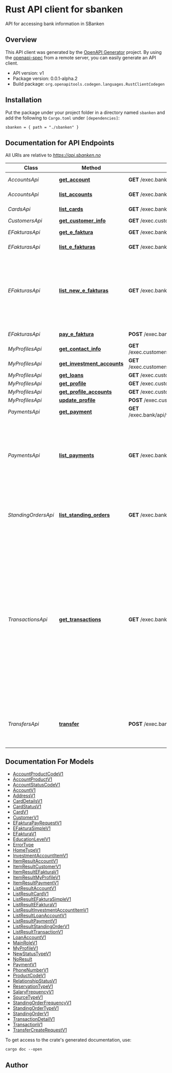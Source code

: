 # Rust API client for sbanken

API for accessing bank information in SBanken


## Overview

This API client was generated by the [OpenAPI Generator](https://openapi-generator.tech) project.  By using the [openapi-spec](https://openapis.org) from a remote server, you can easily generate an API client.

- API version: v1
- Package version: 0.0.1-alpha.2
- Build package: `org.openapitools.codegen.languages.RustClientCodegen`

## Installation

Put the package under your project folder in a directory named `sbanken` and add the following to `Cargo.toml` under `[dependencies]`:

```
sbanken = { path = "./sbanken" }
```

## Documentation for API Endpoints

All URIs are relative to *https://api.sbanken.no*

Class | Method | HTTP request | Description
------------ | ------------- | ------------- | -------------
*AccountsApi* | [**get_account**](docs/AccountsApi.md#get_account) | **GET** /exec.bank/api/v1/Accounts/{accountId} | Reads an account
*AccountsApi* | [**list_accounts**](docs/AccountsApi.md#list_accounts) | **GET** /exec.bank/api/v1/Accounts | Lists the accounts.
*CardsApi* | [**list_cards**](docs/CardsApi.md#list_cards) | **GET** /exec.bank/api/v1/Cards | Lists the cards.
*CustomersApi* | [**get_customer_info**](docs/CustomersApi.md#get_customer_info) | **GET** /exec.customers/api/v1/Customers | 
*EFakturasApi* | [**get_e_faktura**](docs/EFakturasApi.md#get_e_faktura) | **GET** /exec.bank/api/v1/EFakturas/{eFakturaId} | Read an eFaktura.
*EFakturasApi* | [**list_e_fakturas**](docs/EFakturasApi.md#list_e_fakturas) | **GET** /exec.bank/api/v1/EFakturas | List eFakturas.
*EFakturasApi* | [**list_new_e_fakturas**](docs/EFakturasApi.md#list_new_e_fakturas) | **GET** /exec.bank/api/v1/EFakturas/new | List eFakturas that have not yet been processed by the customer. These are considered \"new\".
*EFakturasApi* | [**pay_e_faktura**](docs/EFakturasApi.md#pay_e_faktura) | **POST** /exec.bank/api/v1/EFakturas | Pay an eFaktura.
*MyProfilesApi* | [**get_contact_info**](docs/MyProfilesApi.md#get_contact_info) | **GET** /exec.customers/api/v1/MyProfiles/contactinformation | 
*MyProfilesApi* | [**get_investment_accounts**](docs/MyProfilesApi.md#get_investment_accounts) | **GET** /exec.customers/api/v1/MyProfiles/investmentaccounts | 
*MyProfilesApi* | [**get_loans**](docs/MyProfilesApi.md#get_loans) | **GET** /exec.customers/api/v1/MyProfiles/loans | 
*MyProfilesApi* | [**get_profile**](docs/MyProfilesApi.md#get_profile) | **GET** /exec.customers/api/v1/MyProfiles/profile | 
*MyProfilesApi* | [**get_profile_accounts**](docs/MyProfilesApi.md#get_profile_accounts) | **GET** /exec.customers/api/v1/MyProfiles/accounts | 
*MyProfilesApi* | [**update_profile**](docs/MyProfilesApi.md#update_profile) | **POST** /exec.customers/api/v1/MyProfiles/profile | 
*PaymentsApi* | [**get_payment**](docs/PaymentsApi.md#get_payment) | **GET** /exec.bank/api/v1/Payments/{accountId}/{paymentId} | Read a payment.
*PaymentsApi* | [**list_payments**](docs/PaymentsApi.md#list_payments) | **GET** /exec.bank/api/v1/Payments/{accountId} | List the payments. These payments are awaiting processing. Payments are processed on the due date.
*StandingOrdersApi* | [**list_standing_orders**](docs/StandingOrdersApi.md#list_standing_orders) | **GET** /exec.bank/api/v1/StandingOrders/{accountId} | Lists the standing orders for repeated transfers and payments.
*TransactionsApi* | [**get_transactions**](docs/TransactionsApi.md#get_transactions) | **GET** /exec.bank/api/v1/Transactions/{accountId} | This operation returns the latest transactions of the given account within the time span set by the start and end date parameters.     Note that dateTime type parameters are relative to Central European Time (GMT+1); only the date part is relevant.
*TransfersApi* | [**transfer**](docs/TransfersApi.md#transfer) | **POST** /exec.bank/api/v1/Transfers | This operation executes a transfer between two accounts.


## Documentation For Models

 - [AccountProductCodeV1](docs/AccountProductCodeV1.md)
 - [AccountProductV1](docs/AccountProductV1.md)
 - [AccountStatusCodeV1](docs/AccountStatusCodeV1.md)
 - [AccountV1](docs/AccountV1.md)
 - [AddressV1](docs/AddressV1.md)
 - [CardDetailsV1](docs/CardDetailsV1.md)
 - [CardStatusV1](docs/CardStatusV1.md)
 - [CardV1](docs/CardV1.md)
 - [CustomerV1](docs/CustomerV1.md)
 - [EFakturaPayRequestV1](docs/EFakturaPayRequestV1.md)
 - [EFakturaSimpleV1](docs/EFakturaSimpleV1.md)
 - [EFakturaV1](docs/EFakturaV1.md)
 - [EducationLevelV1](docs/EducationLevelV1.md)
 - [ErrorType](docs/ErrorType.md)
 - [HomeTypeV1](docs/HomeTypeV1.md)
 - [InvestmentAccountItemV1](docs/InvestmentAccountItemV1.md)
 - [ItemResultAccountV1](docs/ItemResultAccountV1.md)
 - [ItemResultCustomerV1](docs/ItemResultCustomerV1.md)
 - [ItemResultEFakturaV1](docs/ItemResultEFakturaV1.md)
 - [ItemResultMyProfileV1](docs/ItemResultMyProfileV1.md)
 - [ItemResultPaymentV1](docs/ItemResultPaymentV1.md)
 - [ListResultAccountV1](docs/ListResultAccountV1.md)
 - [ListResultCardV1](docs/ListResultCardV1.md)
 - [ListResultEFakturaSimpleV1](docs/ListResultEFakturaSimpleV1.md)
 - [ListResultEFakturaV1](docs/ListResultEFakturaV1.md)
 - [ListResultInvestmentAccountItemV1](docs/ListResultInvestmentAccountItemV1.md)
 - [ListResultLoanAccountV1](docs/ListResultLoanAccountV1.md)
 - [ListResultPaymentV1](docs/ListResultPaymentV1.md)
 - [ListResultStandingOrderV1](docs/ListResultStandingOrderV1.md)
 - [ListResultTransactionV1](docs/ListResultTransactionV1.md)
 - [LoanAccountV1](docs/LoanAccountV1.md)
 - [MainRoleV1](docs/MainRoleV1.md)
 - [MyProfileV1](docs/MyProfileV1.md)
 - [NewStatusTypeV1](docs/NewStatusTypeV1.md)
 - [NoResult](docs/NoResult.md)
 - [PaymentV1](docs/PaymentV1.md)
 - [PhoneNumberV1](docs/PhoneNumberV1.md)
 - [ProductCodeV1](docs/ProductCodeV1.md)
 - [RelationshipStatusV1](docs/RelationshipStatusV1.md)
 - [ReservationTypeV1](docs/ReservationTypeV1.md)
 - [SalaryFrequencyV1](docs/SalaryFrequencyV1.md)
 - [SourceTypeV1](docs/SourceTypeV1.md)
 - [StandingOrderFrequencyV1](docs/StandingOrderFrequencyV1.md)
 - [StandingOrderTypeV1](docs/StandingOrderTypeV1.md)
 - [StandingOrderV1](docs/StandingOrderV1.md)
 - [TransactionDetailV1](docs/TransactionDetailV1.md)
 - [TransactionV1](docs/TransactionV1.md)
 - [TransferCreateRequestV1](docs/TransferCreateRequestV1.md)


To get access to the crate's generated documentation, use:

```
cargo doc --open
```

## Author



